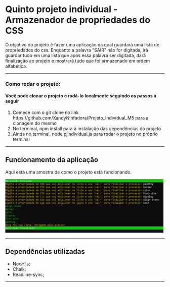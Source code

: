 # Quinto projeto individual - Armazenador de propriedades do CSS
O objetivo do projeto é fazer uma aplicação na qual guardará uma lista de propriedades do css. Enquanto a palavra "SAIR" não for digitada, irá guardar tudo em uma lista que após essa palavra ser digitada, dará finalização ao projeto e mostrará tudo que foi armazenado em ordem alfabética.

<hr>
<h3> Como rodar o projeto:</h3>
<h4> Você pode clonar o projeto e rodá-lo localmente seguindo os passos a seguir</h4>
<ol>
<li> Comece com o git clone no link https://github.com/XandyNinfadora/Projeto_Individual_M5 para a clonagem do mesmo </li>
<li> No terminal, npm install para a instalação das dependências do projeto </li>
<li> Ainda no terminal, node pjindividual.js para rodar o projeto no próprio terminal </li>
</ol>

<hr>

## Funcionamento da aplicação
Aqui está uma amostra de como o projeto está funcionando.

<img src="aplicação.png" width="500px"/>

<hr>

## Dependências utilizadas
- Node.js;
- Chalk;
- Readline-sync;

<hr>

<br>

